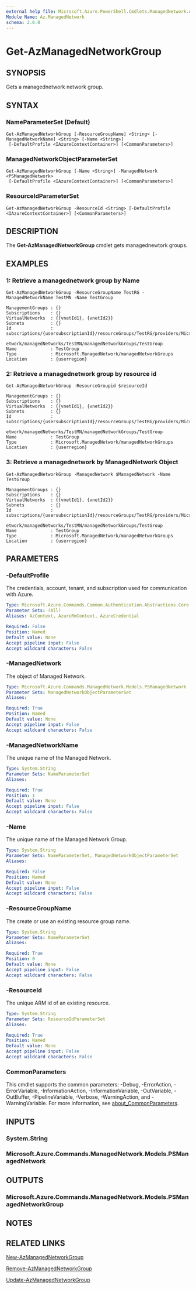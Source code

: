 ```yaml
---
external help file: Microsoft.Azure.PowerShell.Cmdlets.ManagedNetwork.dll-Help.xml
Module Name: Az.ManagedNetwork
schema: 2.0.0
---
```


# Get-AzManagedNetworkGroup

## SYNOPSIS
Gets a managednetwork network group.

## SYNTAX

### NameParameterSet (Default)
```
Get-AzManagedNetworkGroup [-ResourceGroupName] <String> [-ManagedNetworkName] <String> [-Name <String>]
 [-DefaultProfile <IAzureContextContainer>] [<CommonParameters>]
```

### ManagedNetworkObjectParameterSet
```
Get-AzManagedNetworkGroup [-Name <String>] -ManagedNetwork <PSManagedNetwork>
 [-DefaultProfile <IAzureContextContainer>] [<CommonParameters>]
```

### ResourceIdParameterSet
```
Get-AzManagedNetworkGroup -ResourceId <String> [-DefaultProfile <IAzureContextContainer>] [<CommonParameters>]
```

## DESCRIPTION
The **Get-AzManagedNetworkGroup** cmdlet gets managednewtork groups.

## EXAMPLES

### 1: Retrieve a managednetwork group by Name
```
Get-AzManagedNetworkGroup -ResourceGroupName TestRG -ManagedNetworkName TestMN -Name TestGroup

ManagementGroups : {}
Subscriptions    : {}
VirtualNetworks  : {{vnetId1}, {vnetId2}}
Subnets          : {}
Id               : subscriptions/{usersubscriptionId}/resourceGroups/TestRG/providers/Microsoft.ManagedN
                   etwork/managedNetworks/TestMN/managedNetworkGroups/TestGroup
Name             : TestGroup
Type             : Microsoft.ManagedNetwork/managedNetworkGroups
Location         : {userregion}
```

### 2: Retrieve a managednetwork group by resource id
```
Get-AzManagedNetworkGroup -ResourceGroupid $resourceId

ManagementGroups : {}
Subscriptions    : {}
VirtualNetworks  : {{vnetId1}, {vnetId2}}
Subnets          : {}
Id               : subscriptions/{usersubscriptionId}/resourceGroups/TestRG/providers/Microsoft.ManagedN
                   etwork/managedNetworks/TestMN/managedNetworkGroups/TestGroup
Name             : TestGroup
Type             : Microsoft.ManagedNetwork/managedNetworkGroups
Location         : {userregion}
```

### 3: Retrieve a managednetwork by ManagedNetwork Object
```
Get-AzManagedNetworkGroup -ManagedNetwork $ManagedNetwork -Name TestGroup

ManagementGroups : {}
Subscriptions    : {}
VirtualNetworks  : {{vnetId1}, {vnetId2}}
Subnets          : {}
Id               : subscriptions/{usersubscriptionId}/resourceGroups/TestRG/providers/Microsoft.ManagedN
                   etwork/managedNetworks/TestMN/managedNetworkGroups/TestGroup
Name             : TestGroup
Type             : Microsoft.ManagedNetwork/managedNetworkGroups
Location         : {userregion}
```

## PARAMETERS

### -DefaultProfile
The credentials, account, tenant, and subscription used for communication with Azure.

```yaml
Type: Microsoft.Azure.Commands.Common.Authentication.Abstractions.Core.IAzureContextContainer
Parameter Sets: (All)
Aliases: AzContext, AzureRmContext, AzureCredential

Required: False
Position: Named
Default value: None
Accept pipeline input: False
Accept wildcard characters: False
```

### -ManagedNetwork
The object of Managed Network.

```yaml
Type: Microsoft.Azure.Commands.ManagedNetwork.Models.PSManagedNetwork
Parameter Sets: ManagedNetworkObjectParameterSet
Aliases:

Required: True
Position: Named
Default value: None
Accept pipeline input: False
Accept wildcard characters: False
```

### -ManagedNetworkName
The unique name of the Managed Network.

```yaml
Type: System.String
Parameter Sets: NameParameterSet
Aliases:

Required: True
Position: 1
Default value: None
Accept pipeline input: False
Accept wildcard characters: False
```

### -Name
The unique name of the Managed Network Group.

```yaml
Type: System.String
Parameter Sets: NameParameterSet, ManagedNetworkObjectParameterSet
Aliases:

Required: False
Position: Named
Default value: None
Accept pipeline input: False
Accept wildcard characters: False
```

### -ResourceGroupName
The create or use an existing resource group name.

```yaml
Type: System.String
Parameter Sets: NameParameterSet
Aliases:

Required: True
Position: 0
Default value: None
Accept pipeline input: False
Accept wildcard characters: False
```

### -ResourceId
The unique ARM id of an existing resource.

```yaml
Type: System.String
Parameter Sets: ResourceIdParameterSet
Aliases:

Required: True
Position: Named
Default value: None
Accept pipeline input: False
Accept wildcard characters: False
```

### CommonParameters
This cmdlet supports the common parameters: -Debug, -ErrorAction, -ErrorVariable, -InformationAction, -InformationVariable, -OutVariable, -OutBuffer, -PipelineVariable, -Verbose, -WarningAction, and -WarningVariable. For more information, see [about_CommonParameters](http://go.microsoft.com/fwlink/?LinkID=113216).

## INPUTS

### System.String

### Microsoft.Azure.Commands.ManagedNetwork.Models.PSManagedNetwork

## OUTPUTS

### Microsoft.Azure.Commands.ManagedNetwork.Models.PSManagedNetworkGroup

## NOTES

## RELATED LINKS

[New-AzManagedNetworkGroup](./New-AzManagedNetworkGroup.md)

[Remove-AzManagedNetworkGroup](./Remove-AzManagedNetworkGroup.md)

[Update-AzManagedNetworkGroup](./Update-AzManagedNetworkGroup.md)


